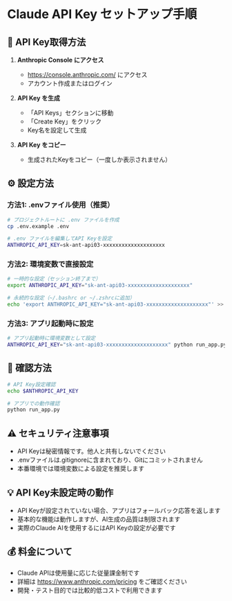 # Claude API Key セットアップ手順

## 🔑 API Key取得方法

1. **Anthropic Console にアクセス**
   - https://console.anthropic.com/ にアクセス
   - アカウント作成またはログイン

2. **API Key を生成**
   - 「API Keys」セクションに移動
   - 「Create Key」をクリック
   - Key名を設定して生成

3. **API Key をコピー**
   - 生成されたKeyをコピー（一度しか表示されません）

## ⚙️ 設定方法

### 方法1: .envファイル使用（推奨）

```bash
# プロジェクトルートに .env ファイルを作成
cp .env.example .env

# .env ファイルを編集してAPI Keyを設定
ANTHROPIC_API_KEY=sk-ant-api03-xxxxxxxxxxxxxxxxxxxx
```

### 方法2: 環境変数で直接設定

```bash
# 一時的な設定（セッション終了まで）
export ANTHROPIC_API_KEY="sk-ant-api03-xxxxxxxxxxxxxxxxxxxx"

# 永続的な設定（~/.bashrc or ~/.zshrcに追加）
echo 'export ANTHROPIC_API_KEY="sk-ant-api03-xxxxxxxxxxxxxxxxxxxx"' >> ~/.bashrc
```

### 方法3: アプリ起動時に設定

```bash
# アプリ起動時に環境変数として設定
ANTHROPIC_API_KEY="sk-ant-api03-xxxxxxxxxxxxxxxxxxxx" python run_app.py
```

## 🚀 確認方法

```bash
# API Key設定確認
echo $ANTHROPIC_API_KEY

# アプリでの動作確認
python run_app.py
```

## ⚠️ セキュリティ注意事項

- API Keyは秘密情報です。他人と共有しないでください
- .envファイルは.gitignoreに含まれており、Gitにコミットされません
- 本番環境では環境変数による設定を推奨します

## 💡 API Key未設定時の動作

- API Keyが設定されていない場合、アプリはフォールバック応答を返します
- 基本的な機能は動作しますが、AI生成の品質は制限されます
- 実際のClaude AIを使用するにはAPI Keyの設定が必要です

## 💰 料金について

- Claude APIは使用量に応じた従量課金制です
- 詳細は https://www.anthropic.com/pricing をご確認ください
- 開発・テスト目的では比較的低コストで利用できます
